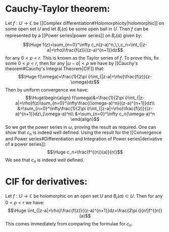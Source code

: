 
# Cauchy-Taylor theorem:

Let $f:U\rightarrow\mathbb{C}$ be [[Complex differentiation#Holomorphicity|holomorphic]] on some open set $U$ and let $B_r(a)$ be some open ball in $U$. Then $f$ can be represented by a [[Power series|power series]] on $B_r(a)$ given by:$$\Huge f(z)=\sum_{n=0}^\infty c_n(z-a)^n,\,\,c_n=\int_{|z-a|=\rho}\frac{f(z)}{(z-a)^{n+1}}dz$$for any $0<\rho<r$. This is known as the Taylor series of $f$. To prove this, fix some $0<\rho<r$, then for any $|\omega-a|<\rho$ we have by [[Cauchy's theorem#Cauchy's Integral Theorem|CIF]] that:$$\Huge f(\omega)=\frac{1}{2\pi i}\int_{|z-a|=\rho}\frac{f(z)}{z-\omega}dz$$Then by uniform convergence we have:$$\Huge\begin{align}
f(\omega)&=\frac{1}{2\pi i}\int_{|z-a|=\rho}f(z)\sum_{n=0}^\infty\frac{(\omega-a)^n}{(z-a)^{n+1}}dz\\
&=\sum_{n=0}^\infty\frac{1}{2\pi i}\int_{|z-a|=\rho}\frac{f(z)}{(z-a)^{n+1}}dz\,(\omega-a)^n\\
&=\sum_{n=0}^\infty c_n(\omega-a)^n
\end{align}$$So we get the power series in $\omega$, proving the result as required. One can show that $c_n$ is indeed well defined. Using the result for the [[Convergence and Power series#Differentiation and Integration of Power series|derivative of a power series]]:$$\Huge c_n=\frac{f^{(n)}(a)}{n!}$$We see that $c_n$ is indeed well defined.

# CIF for derivatives:

Let $f:U\rightarrow\mathbb{C}$ be holomorphic on an open set $U$ and $B_r(a)\subset U$. Then for any $0<\rho<r$ we have:$$\Huge \int_{|z-a|=\rho}\frac{f(z)}{(z-a)^{n+1}}dz=\frac{2\pi i}{n!}f^{(n)}(a)$$This comes immediately from comparing the formulae for $c_n$. 